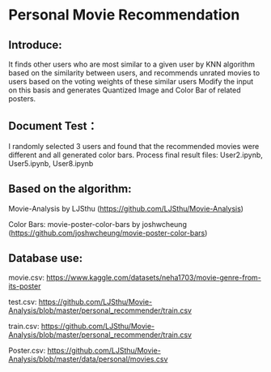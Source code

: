 # Personal Movie Recommendation

## Introduce:
It finds other users who are most similar to a given user by KNN algorithm based on the similarity between users, and recommends unrated movies to users based on the voting weights of these similar users 
Modify the input on this basis and generates Quantized Image and Color Bar of related posters.

## Document Test：
I randomly selected 3 users and found that the recommended movies were different and all generated color bars.
Process final result files: User2.ipynb, User5.ipynb, User8.ipynb

## Based on the algorithm:
Movie-Analysis by LJSthu (https://github.com/LJSthu/Movie-Analysis)

Color Bars: movie-poster-color-bars by joshwcheung (https://github.com/joshwcheung/movie-poster-color-bars)

## Database use:
movie.csv: https://www.kaggle.com/datasets/neha1703/movie-genre-from-its-poster

test.csv: https://github.com/LJSthu/Movie-Analysis/blob/master/personal_recommender/train.csv

train.csv: https://github.com/LJSthu/Movie-Analysis/blob/master/personal_recommender/train.csv

Poster.csv: https://github.com/LJSthu/Movie-Analysis/blob/master/data/personal/movies.csv
